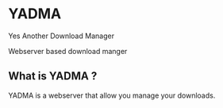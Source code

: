 # YADMA
Yes Another Download Manager

Webserver based download manger

## What is YADMA ?

YADMA is a webserver that allow you manage your downloads.